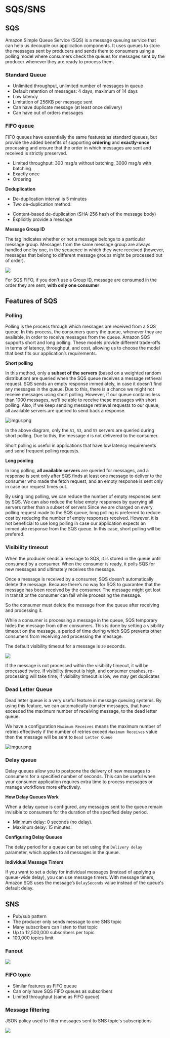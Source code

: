 # SQS/SNS

## SQS

Amazon Simple Queue Service (SQS) is a message queuing service that can help us decouple our application components. It uses queues to store the messages sent by producers and sends them to consumers using a polling model where consumers check the queues for messages sent by the producer whenever they are ready to process them.

### Standard Queue

- Unlimited throughput, unlimited number of messages in queue
- Default retention of messages: 4 days, maximum of 14 days
- Low latency 
- Limitation of 256KB per message sent
- Can have duplicate message (at least once delivery)
- Can have out of orders messages

### FIFO queue

FIFO queues have essentially the same features as standard queues, but provide the added benefits of supporting **ordering** and **exactly-once** processing and ensure that the order in which messages are sent and received is strictly preserved.

- Limited throughput: 300 msg/s without batching, 3000 msg/s with batching
- Exactly once
- Ordering

**Deduplication**

- De-duplication interval is 5 minutes
- Two de-duplication method:

+ Content-based de-duplication (SHA-256 hash of the message body)
+ Explicitly provide a message 

**Message Group ID**

The tag indicates whether or not a message belongs to a particular message group. Messages from the same message group are always handled one by one, in the sequence in which they were received (however, messages that belong to different message groups might be processed out of order).

![](https://user-images.githubusercontent.com/17776979/203588989-9a881daf-584c-4023-9f2f-d81b17e639ea.png) 

For SQS FIFO, if you don't use a Group ID, message are consumed in the order they are sent, **with only one consumer**

## Features of SQS

### Polling

Polling is the process through which messages are received from a SQS queue. In this process, the consumers query the queue, whenever they are available, in order to receive messages from the queue. Amazon SQS supports short and long polling. These models provide different trade-offs in terms of latency, throughput, and cost, allowing us to choose the model that best fits our application’s requirements.

**Short polling**

In this method, only a **subset of the servers** (based on a weighted random distribution) are queried when the SQS queue receives a message retrieval request. SQS sends an empty response immediately, in case it doesn’t find any messages in the queue. Due to this, there is a chance we might not receive messages using short polling. However, if our queue contains less than 1000 messages, we’ll be able to receive these messages with short polling. Also, if we keep sending message retrieval requests to our queue, all available servers are queried to send back a response.

![imgur.png](https://i.imgur.com/Me9hNEV.png)

In the above diagram, only the `S1`, `S3`, and `S5` servers are queried during short polling. Due to this, the message `d` is not delivered to the consumer.

Short polling is useful in applications that have low latency requirements and send frequent polling requests.

**Long pooling**

In long polling, **all available servers** are queried for messages, and a response is sent only after SQS finds at least one message to deliver to the consumer who made the fetch request, and an empty response is sent only in case our request times out.

By using long polling, we can reduce the number of empty responses sent by SQS. We can also reduce the false empty responses by querying all servers rather than a subset of servers
Since we are charged on every polling request made to the SQS queue, long polling is preferred to reduce cost by reducing the number of empty responses received. However, it is not beneficial to use long polling in case our application expects an immediate response from the SQS queue. In this case, short polling will be prefered.

### Visibility timeout

When the producer sends a message to SQS, it is stored in the queue until consumed by a consumer. When the consumer is ready, it polls SQS for new messages and ultimately receives the message.

Once a message is received by a consumer, SQS doesn’t automatically delete the message. Because there’s no way for SQS to guarantee that the message has been received by the consumer. The message might get lost in transit or the consumer can fail while processing the message.

So the consumer must delete the message from the queue after receiving and processing it.

While a consumer is processing a message in the queue, SQS temporary hides the message from other consumers. This is done by setting a visibility timeout on the message, a period of time during which SQS prevents other consumers from receiving and processing the message.

The default visibility timeout for a message is `30` seconds.

![](https://user-images.githubusercontent.com/17776979/203337084-164448d2-e8ac-470b-b8f8-02f9564582fc.png) 

If the message is not processed within the visibility timeout, it will be processed twice. If visibility timeout is high, and consumer crashes, re-processing will take time; if visibility timeout is low, we may get duplicates

### Dead Letter Queue

Dead letter queue is a very useful feature in message queuing systems. By using this feature, we can automatically transfer messages, that have exceeded the maximum number of receiving message, to the dead letter queue.

We have a configuration `Maximum Receives` means the maximum number of retries effectively if the number of retries exceed `Maximum Receives` value then the message will be sent to `Dead Letter Queue`

![imgur.png](https://i.imgur.com/XO1A87c.png)

### Delay queue

Delay queues allow you to postpone the delivery of new messages to consumers for a specified number of seconds. This can be useful when your consumer application requires extra time to process messages or manage workflows more effectively.

**How Delay Queues Work**

When a delay queue is configured, any messages sent to the queue remain invisible to consumers for the duration of the specified delay period.

- Minimum delay: 0 seconds (no delay).
- Maximum delay: 15 minutes.

**Configuring Delay Queues**

The delay period for a queue can be set using the `Delivery delay` parameter, which applies to all messages in the queue.

**Individual Message Timers**

If you want to set a delay for individual messages (instead of applying a queue-wide delay), you can use message timers. With message timers, Amazon SQS uses the message’s `DelaySeconds` value instead of the queue's default delay.

## SNS

- Pub/sub pattern
- The producer only sends message to one SNS topic
- Many subscribers can listen to that topic
- Up to 12,500,000 subscribers per topic
- 100,000 topics limit

### Fanout

![](https://user-images.githubusercontent.com/17776979/203590506-f8cca5b8-8389-4d1d-bc74-bd678d6eec36.png) 

### FIFO topic

- Similar features as FIFO queue
- Can only have SQS FIFO queues as subscribers
- Limited throughput (same as FIFO queue)

### Message filtering

JSON policy used to filter messages sent to SNS topic's subscriptions

![](https://user-images.githubusercontent.com/17776979/203591498-6cb5393f-f13f-4592-bf65-f7847f8eb626.png) 
